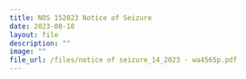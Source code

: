 ```yaml
---
title: NOS 152023 Notice of Seizure
date: 2023-08-18
layout: file
description: ""
image: ""
file_url: /files/notice of seizure_14_2023 - wa4565p.pdf
---
```

